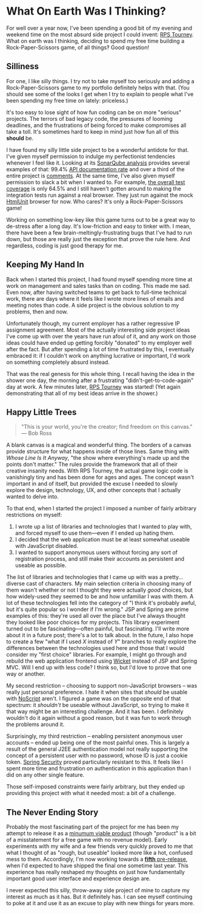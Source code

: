# What On Earth Was I Thinking?

For well over a year now, I've been spending a good bit of my evening and weekend time on the most absurd side project I could invent: [RPS Tourney](https://github.com/karlmdavis/rps-tourney). What on earth was I thinking, deciding to spend my free time building a Rock-Paper-Scissors game, of all things‽ Good question!

## Silliness

For one, I like silly things. I try not to take myself too seriously and adding a Rock-Paper-Scissors game to my portfolio definitely helps with that. (You should see some of the looks I get when I try to explain to people what I've been spending my free time on lately: priceless.)

It's too easy to lose sight of how fun coding can be on more "serious" projects. The terrors of bad legacy code, the pressures of looming deadlines, and the frustrations of being forced to make compromises all take a toll. It's sometimes hard to keep in mind just how fun all of this **should** be.

I have found my silly little side project to be a wonderful antidote for that. I've given myself permission to indulge my perfectionist tendencies whenever I feel like it. Looking at its [SonarQube analysis](https://justdavis.com/sonar/dashboard/index/com.justdavis.karl.rpstourney:rps-tourney-parent) provides several examples of that: 99.4% [API documentation rate](https://justdavis.com/sonar/drilldown/measures/44?highlight=public_documented_api_density&metric=public_undocumented_api) and over a third of the entire project is [comments](https://justdavis.com/sonar/drilldown/measures/44?metric=comment_lines_density). At the same time, I've also given myself permission to slack a bit when I wanted to. For example, [the overall test coverage](https://justdavis.com/sonar/drilldown/measures/44?metric=overall_coverage) is only 64.5% and I still haven't gotten around to making the integration tests run against a real browser. They just run against the mock [HtmlUnit](http://htmlunit.sourceforge.net/) browser for now. Who cares? It's only a Rock-Paper-Scissors game!

Working on something low-key like this game turns out to be a great way to de-stress after a long day. It's low-friction and easy to tinker with. I mean, there have been a few brain-meltingly-frustrating bugs that I've had to run down, but those are really just the exception that prove the rule here. And regardless, coding is just good therapy for me.

## Keeping My Hand In

Back when I started this project, I had found myself spending more time at work on management and sales tasks than on coding. This made me sad. Even now, after having switched teams to get back to full-time technical work, there are days where it feels like I wrote more lines of emails and meeting notes than code. A side project is the obvious solution to my problems, then and now.

Unfortunately though, my current employer has a rather regressive IP assignment agreement. Most of the actually interesting side project ideas I've come up with over the years have run afoul of it, and any work on those ideas could have ended up getting forcibly "donated" to my employer well after the fact. But after spending a lot of time frustrated by this, I eventually embraced it: if I couldn't work on anything lucrative or important, I'd work on something completely absurd instead.

That was the real genesis for this whole thing. I recall having the idea in the shower one day, the morning after a frustrating "didn't-get-to-code-again" day at work. A few minutes later, [RPS Tourney](https://github.com/karlmdavis/rps-tourney) was started! (Yet again demonstrating that all of my best ideas arrive in the shower.)

## Happy Little Trees

> "This is your world, you're the creator; find freedom on this canvas." — Bob Ross

A blank canvas is a magical and wonderful thing. The borders of a canvas provide structure for what happens inside of those lines. Same thing with *Whose Line Is It Anyway*, "the show where everything's made up and the points don't matter." The rules provide the framework that all of their creative insanity needs. With RPS Tourney, the actual game logic code is vanishingly tiny and has been done for ages and ages. The concept wasn't important in and of itself, but provided the excuse I needed to slowly explore the design, technology, UX, and other concepts that I actually wanted to delve into.

To that end, when I started the project I imposed a number of fairly arbitrary restrictions on myself:

1. I wrote up a list of libraries and technologies that I wanted to play with, and forced myself to use them—even if I ended up hating them.
2. I decided that the web application must be at least somewhat useable with JavaScript disabled.
3. I wanted to support anonymous users without forcing any sort of registration process, and still make their accounts as persistent and useable as possible.

The list of libraries and technologies that I came up with was a pretty... diverse cast of characters. My main selection criteria in choosing many of them wasn't whether or not I thought they were actually _good_ choices, but how widely-used they seemed to be and how unfamiliar I was with them. A lot of these technologies fell into the category of "I think it's probably awful, but it's quite popular so I wonder if I'm wrong." JSP and Spring are prime examples of this: they're used all over the place but I've always thought they looked like poor choices for my projects. This library experiment turned out to be fascinating—often painful, but fascinating. I'll write more about it in a future post; there's a lot to talk about. In the future, I also hope to create a few "what if I used _X_ instead of _Y_" branches to really explore the differences between the technologies used here and those that I would consider my "first choice" libraries. For example, I might go through and rebuild the web application frontend using [Wicket](https://wicket.apache.org/) instead of JSP and Spring MVC. Will I end up with less code? I think so, but I'd love to prove that one way or another.

My second restriction – choosing to support non-JavaScript browsers – was really just personal preference. I hate it when sites that _should_ be usable with [NoScript](https://noscript.net/) aren't. I figured a game was on the opposite end of that spectrum: it _shouldn't_ be useable without JavaScript, so trying to make it that way might be an interesting challenge. And it has been. I definitely wouldn't do it again without a good reason, but it was fun to work through the problems around it.

Surprisingly, my third restriction – enabling persistent anonymous user accounts – ended up being one of the most painful ones. This is largely a result of the general J2EE authentication model not really supporting the concept of a persistent user with no password, whose ID is just a cookie token. [Spring Security](http://projects.spring.io/spring-security/) proved particularly resistant to this. It feels like I spent more time and frustration on authentication in this application than I did on any other single feature.

Those self-imposed constraints were fairly arbitrary, but they ended up providing this project with what it needed most: a bit of a challenge.

## The Never Ending Story

Probably the most fascinating part of the project for me has been my attempt to release it as a [minumum viable product](https://en.wikipedia.org/wiki/Minimum_viable_product) (though "product" is a bit of a misstatement for a free game with no revenue model). Early experiments with my wife and a few friends very quickly proved to me that what I thought of as "rough, but useable" looked more like a hot, confused mess to them. Accordingly, I'm now working towards a [**fifth** pre-release](https://github.com/karlmdavis/rps-tourney/issues?utf8=%E2%9C%93&q=milestone%3A2.0.0-milestone.5+), when I'd expected to have shipped the final one sometime last year. This experience has really reshaped my thoughts on just how fundamentally important good user interface and experience design are.

I never expected this silly, throw-away side project of mine to capture my interest as much as it has. But it definitely has. I can see myself continuing to poke at it and use it as an excuse to play with new things for years more.

